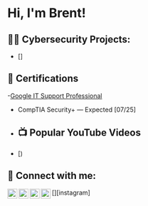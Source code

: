 <h1>Hi, I'm Brent! </hi>

<h2>👨‍💻 Cybersecurity Projects:</h2>

- [] 
 
<h2>📄 Certifications</h2>

 -[Google IT Support Professional](https://www.coursera.org/account/accomplishments/professional-cert/0X8CWXTEV9VR)

- CompTIA Security+  — Expected [07/25]

- <h2>📺 Popular YouTube Videos</h2>

- [)
<h2> 🤳 Connect with me:</h2>


[<img align="left" alt="JoshMadakor | YouTube" width="22px" src="https://cdn.jsdelivr.net/npm/simple-icons@v3/icons/youtube.svg" />][youtube]
[<img align="left" alt="JoshMadakor | Twitter" width="22px" src="https://cdn.jsdelivr.net/npm/simple-icons@v3/icons/twitter.svg" />][twitter]
[<img align="left" alt="JoshMadakor | LinkedIn" width="22px" src="https://cdn.jsdelivr.net/npm/simple-icons@v3/icons/linkedin.svg" />][linkedin]
[<img align="left" alt="JoshMadakor | Instagram" width="22px" src="https://cdn.jsdelivr.net/npm/simple-icons@v3/icons/instagram.svg" />][instagram]

[twitter]: (https://x.com/BrentPostell)
[youtube]: 
[instagram]: (https://www.instagram.com/brent.postell/)
[linkedin]: (https://www.linkedin.com/in/brent-postell-8b85b2154/)
<!--
**joshmadakor1/joshmadakor1** is a ✨ _special_ ✨ repository because its `README.md` (this file) appears on your GitHub profile.

Here are some ideas to get you started:

- 🔭 I’m currently working on ...
- 🌱 I’m currently learning ...
- 👯 I’m looking to collaborate on ...
- 🤔 I’m looking for help with ...
